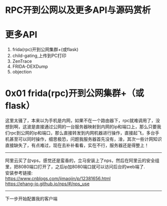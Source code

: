 # RPC开到公网以及更多API与源码赏析
# 更多API
1. frida(rpc)开到公网集群+(或flask)
2. child-gating,上传到PC打印
3. ZenTrace
4. FRIDA-DEXDump
5. objection

# 0x01 frida(rpc)开到公网集群+（或flask）
这里太骚了，本来以为手机是内网，如果不在一个路由器下，rpc就难调用了，没想到啊，这波是直接通过公网的一台服务器映射到内网的ip和端口上，那么只要我们rpc到公网的ip和端口，那么直接转发到内网机器进行操作，直接起飞，多台手机甚至可以同时操作，细思极恐，问题我服务器首先没有，淦，其次一些计网知识直接缺失了，有点难过，现在去补补看看，实在不行，服务器还是得整上！  
___  
阿里云买了台vps，感觉还是蛮香的，立马安装上了nps，然后在阿里云的安全组里，把8080端口打开了，之后ip加8080端口就可以访问后台的web端了.  
安装参考链接:  
https://www.cnblogs.com/jimaojin/p/12381656.html  
https://ehang-io.github.io/nps/#/nps_use  
___
下一步开始配置我的客户端